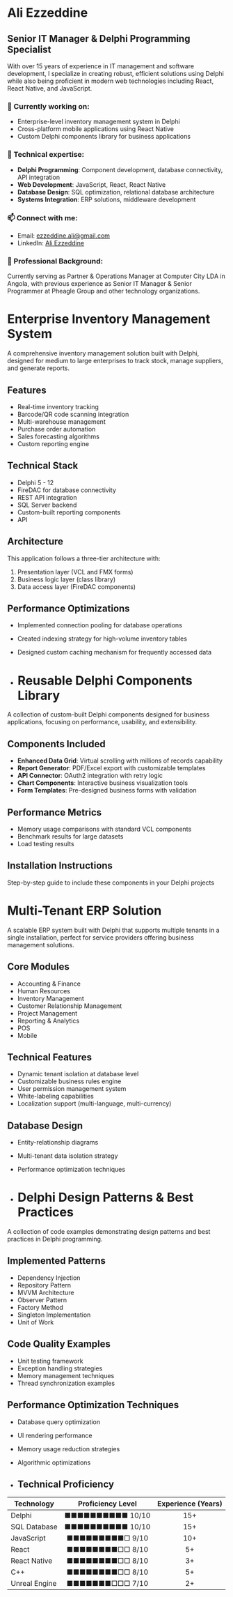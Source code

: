 # Ali Ezzeddine
## Senior IT Manager & Delphi Programming Specialist

With over 15 years of experience in IT management and software development, I specialize in creating robust, efficient solutions using Delphi while also being proficient in modern web technologies including React, React Native, and JavaScript.

### 🔭 Currently working on:
- Enterprise-level inventory management system in Delphi
- Cross-platform mobile applications using React Native
- Custom Delphi components library for business applications

### 🌱 Technical expertise:
- **Delphi Programming**: Component development, database connectivity, API integration
- **Web Development**: JavaScript, React, React Native
- **Database Design**: SQL optimization, relational database architecture
- **Systems Integration**: ERP solutions, middleware development

### 📫 Connect with me:
- Email: ezzeddine.ali@gmail.com
- LinkedIn: [Ali Ezzeddine](https://www.linkedin.com/in/aliezzeddine)

### 💼 Professional Background:
Currently serving as Partner & Operations Manager at Computer City LDA in Angola, with previous experience as Senior IT Manager & Senior Programmer at Pheagle Group and other technology organizations.


# Enterprise Inventory Management System

A comprehensive inventory management solution built with Delphi, designed for medium to large enterprises to track stock, manage suppliers, and generate reports.

## Features
- Real-time inventory tracking
- Barcode/QR code scanning integration
- Multi-warehouse management
- Purchase order automation
- Sales forecasting algorithms
- Custom reporting engine

## Technical Stack
- Delphi 5 - 12
- FireDAC for database connectivity
- REST API integration
- SQL Server backend
- Custom-built reporting components
- API

## Architecture
This application follows a three-tier architecture with:
1. Presentation layer (VCL and FMX forms)
2. Business logic layer (class library)
3. Data access layer (FireDAC components)

## Performance Optimizations
- Implemented connection pooling for database operations
- Created indexing strategy for high-volume inventory tables
- Designed custom caching mechanism for frequently accessed data

- # Reusable Delphi Components Library

A collection of custom-built Delphi components designed for business applications, focusing on performance, usability, and extensibility.

## Components Included
- **Enhanced Data Grid**: Virtual scrolling with millions of records capability
- **Report Generator**: PDF/Excel export with customizable templates
- **API Connector**: OAuth2 integration with retry logic
- **Chart Components**: Interactive business visualization tools
- **Form Templates**: Pre-designed business forms with validation


## Performance Metrics
- Memory usage comparisons with standard VCL components
- Benchmark results for large datasets
- Load testing results

## Installation Instructions
Step-by-step guide to include these components in your Delphi projects


# Multi-Tenant ERP Solution

A scalable ERP system built with Delphi that supports multiple tenants in a single installation, perfect for service providers offering business management solutions.

## Core Modules
- Accounting & Finance
- Human Resources
- Inventory Management
- Customer Relationship Management
- Project Management
- Reporting & Analytics
- POS
- Mobile 

## Technical Features
- Dynamic tenant isolation at database level
- Customizable business rules engine
- User permission management system
- White-labeling capabilities
- Localization support (multi-language, multi-currency)

## Database Design
- Entity-relationship diagrams
- Multi-tenant data isolation strategy
- Performance optimization techniques

- # Delphi Design Patterns & Best Practices

A collection of code examples demonstrating design patterns and best practices in Delphi programming.

## Implemented Patterns
- Dependency Injection
- Repository Pattern
- MVVM Architecture
- Observer Pattern
- Factory Method
- Singleton Implementation
- Unit of Work

## Code Quality Examples
- Unit testing framework
- Exception handling strategies
- Memory management techniques
- Thread synchronization examples

## Performance Optimization Techniques
- Database query optimization
- UI rendering performance
- Memory usage reduction strategies
- Algorithmic optimizations

- ## Technical Proficiency

| Technology       | Proficiency Level     | Experience (Years) |
|------------------|:---------------------:|:------------------:|
| Delphi           | ■■■■■■■■■■ 10/10      | 15+                |
| SQL Database     | ■■■■■■■■■■ 10/10      | 15+                |
| JavaScript       | ■■■■■■■■■□ 9/10       | 10+                |
| React            | ■■■■■■■■□□ 8/10       | 5+                 |
| React Native     | ■■■■■■■■□□ 8/10       | 3+                 |
| C++              | ■■■■■■■■□□ 8/10       | 5+                 |
| Unreal Engine    | ■■■■■■■□□□ 7/10       | 2+                 |
